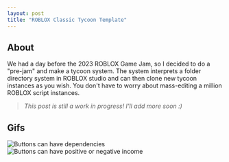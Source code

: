```yaml
---
layout: post
title: "ROBLOX Classic Tycoon Template"
---
```


## About

We had a day before the 2023 ROBLOX Game Jam, so I decided to do a "pre-jam" and make a tycoon system. The system interprets a folder directory system in ROBLOX studio and can then clone new tycoon instances as you wish. You don't have to worry about mass-editing a million ROBLOX script instances.

> _This post is still a work in progress! I'll add more soon :)_

## Gifs

![Buttons can have dependencies](https://drive.google.com/uc?export=view&id=1Uc1NmVwgJCAMLFVPwuv3_FvHHEaBYNXn)
![Buttons can have positive or negative income](https://drive.google.com/uc?export=view&id=1ao1e_8AZIMKh-sSljkzR7rfj8fKmb9bQ)

